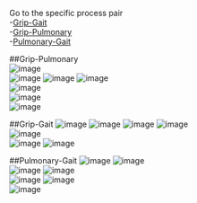 Go to the specific process pair   
-[Grip-Gait](/reports/physical/fscores_scatter/figure_rmd/README.md#grip-gait)  
-[Grip-Pulmonary](/reports/physical/fscores_scatter/figure_rmd/README.md#grip-pulmonary)  
-[Pulmonary-Gait](/reports/physical/fscores_scatter/figure_rmd/README.md#pulmonary-gait)  
 


##Grip-Pulmonary   
![image](eas_female_aehplus_grip_pef-1.png)  
![image](elsa_female_aehplus_grip_fev-1.png) 
![image](hrs_female_aehplus_grip_pef-1.png) 
![image](lasa_female_aehplus_grip_pef-1.png)  
![image](octo_female_aehplus_grip_pef-1.png)  
![image](radc_female_aehplus_grip_fev-1.png)  
![image](satsa_female_aehplus_grip_fev-1.png) 

##Grip-Gait
![image](eas_female_aehplus_grip_gait-1.png)
![image](elsa_female_aehplus_grip_gait-1.png) 
![image](hrs_female_aehplus_grip_gait-1.png) 
![image](lasa_female_aehplus_grip_gait-1.png)   
![image](octo_female_aehplus_grip_gait-1.png)  
![image](radc_female_aehplus_grip_gait-1.png) 
![image](satsa_female_aehplus_grip_gait-1.png)  

##Pulmonary-Gait
![image](eas_female_aehplus_pef_gait-1.png) 
![image](elsa_female_aehplus_fev_gait-1.png)  
![image](hrs_female_aehplus_pef_gait-1.png) 
![image](lasa_female_aehplus_pef_gait-1.png)  
![image](octo_female_aehplus_pef_gait-1.png)
![image](radc_female_aehplus_fev_gait-1.png)  
![image](satsa_female_aehplus_fev_gait-1.png)
